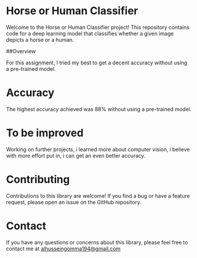 # Horse or Human Classifier

Welcome to the Horse or Human Classifier project! This repository contains code for a deep learning model that classifies whether a given image depicts a horse or a human.

##Overview

For this assignment, I tried my best to get a decent accuracy without using a pre-trained model. 

# Accuracy

The highest accuracy achieved was 88% without using a pre-trained model.

# To be improved

Working on further projects, i learned more about computer vision, i believe with more effort put in, i can get an even better accuracy. 

# Contributing
Contributions to this library are welcome! If you find a bug or have a feature request, please open an issue on the GitHub repository.

# Contact
If you have any questions or concerns about this library, please feel free to contact me at alhusseingomma194@gmail.com
